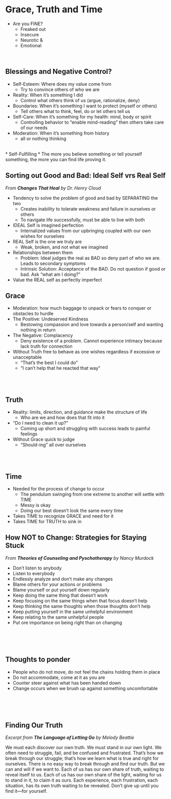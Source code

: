 # Grace, Truth and Time

* Are you FINE?
    * Freaked out
    * Insecure
    * Neurotic &
    * Emotional

<br>

## Blessings and Negative Control?

* Self-Esteem: Where does my value come from
  * Try to convince others of who we are
* Reality: When it’s something I did
  * Control what others think of us (argue, rationalize, deny)
* Boundaries: When it’s something I want to protect (myself or others)
  * Tell others what to think, feel, do or let others tell us
* Self-Care: When it’s something for my health: mind, body or spirit
  * Controlling behavior to “enable mind-reading” then others take care of our needs
* Moderation: When it’s something from history
  * all or nothing thinking 
<br>
* Self-Fulfilling
  * The more you believe something or tell yourself something, the more you can find life proving it.

<br>

## Sorting out Good and Bad: Ideal Self vrs Real Self

*From **Changes That Heal** by Dr. Henry Cloud*

* Tendency to solve the problem of good and bad by SEPARATING the two
  * Creates inability to tolerate weakness and failure in ourselves or others
  * To navigate life successfully, must be able to live with both
* IDEAL Self is imagined perfection
  * Internalized values from our upbringing coupled with our own wishes for ourselves
* REAL Self is the one we truly are
  * Weak, broken, and not what we imagined
* Relationships between them
  * Problem: Ideal judges the real as BAD so deny part of who we are. Leads to secondary symptoms
  * Intrinsic Solution: Acceptance of the BAD. Do not question if good or bad. Ask “what am I doing?”
* Value the REAL self as perfectly imperfect

<div class="page"></div>

## Grace

* Moderation: how much baggage to unpack or fears to conquer or obstacles to hurdle
* The Positive: Undeserved Kindness
  * Bestowing compassion and love towards a person/self and wanting nothing in return
* The Negative: Complacency
  * Deny existence of a problem. Cannot experience intimacy because lack truth for connection
* Without Truth free to behave as one wishes regardless if excessive or unacceptable
  * “That’s the best I could do”
  * “I can’t help that he reacted that way”

<br><br>

## Truth

* Reality: limits, direction, and guidance make the structure of life
  * Who are we and how does that fit into it
* “Do I need to clean it up?”
  * Coming up short and struggling with success leads to painful feelings
* Without Grace quick to judge
  * “Should-ing” all over ourselves

<br><br>

## Time

* Needed for the process of change to occur
  * The pendulum swinging from one extreme to another will settle with TIME
  * Messy is okay
  * Doing our best doesn’t look the same every time
* Takes TIME to recognize GRACE and need for it
* Takes TIME for TRUTH to sink in

<div class="page"></div>

## How NOT to Change: Strategies for Staying Stuck

*From **Theories of Counseling and Pyschotherapy** by Nancy Murdock*

* Don’t listen to anybody
* Listen to everybody
* Endlessly analyze and don’t make any changes
* Blame others for your actions or problems
* Blame yourself or put yourself down regularly
* Keep doing the same thing that doesn’t work
* Keep focusing on the same things when that focus doesn’t help
* Keep thinking the same thoughts when those thoughts don’t help
* Keep putting yourself in the same unhelpful environment
* Keep relating to the same unhelpful people
* Put ore importance on being right than on changing

<br><br><br>

## Thoughts to ponder

* People who do not move, do not feel the chains holding them in place
* Do not accommodate, come at it as you are
* Counter steer against what has been handed down
* Change occurs when we brush up against something uncomfortable

<br><br><br>

## Finding Our Truth

*Excerpt from **The Language of Letting Go** by Melody Beattie*

  We must each discover our own truth. We must stand in our own light. We often need to struggle, fail, and be
confused and frustrated. That’s how we break through our struggle; that’s how we learn what is true and right
for ourselves. There is no easy way to break through and find our truth. But we can and will if we want to. Each
of us has our own share of truth, waiting to reveal itself to us. Each of us has our own share of the light,
waiting for us to stand in it, to claim it as ours. Each experience, each frustration, each situation, has its own
truth waiting to be revealed. Don’t give up until you find it—for yourself.